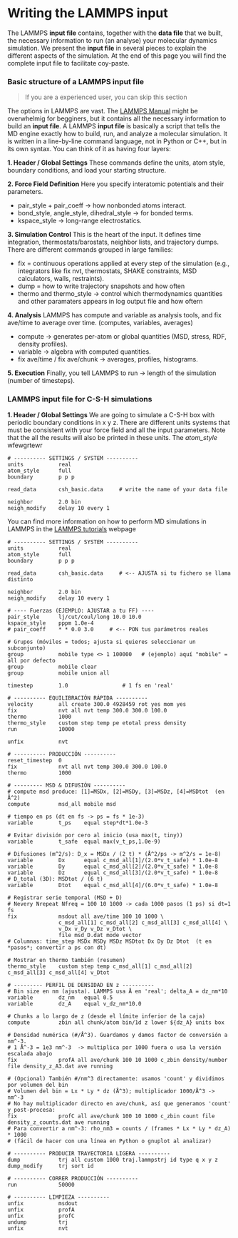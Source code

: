 # Writing the LAMMPS input

The LAMMPS **input file** contains, together with the **data file** that we built, the necessary information to run (an analyse) your molecular dynamics simulation. We present the **input file** in several pieces to explain the different aspects of the simulation. At the end of this page you will find the complete input file to facilitate coy-paste.

### Basic structure of a LAMMPS input file
> If you are a experienced user, you can skip this section

The options in LAMMPS are vast. The [LAMMPS Manual](https://docs.lammps.org/) might be overwhelmig for begginers, but it contains all the necessary information to build an **input file**. A LAMMPS **input file** is basically a script that tells the MD engine exactly how to build, run, and analyze a molecular simulation. It is written in a line-by-line command language, not in Python or C++, but in its own syntax. You can think of it as having four layers:

**1. Header / Global Settings** These commands define the units, atom style, boundary conditions, and load your starting structure.

**2. Force Field Definition** Here you specify interatomic potentials and their parameters.
- pair_style + pair_coeff → how nonbonded atoms interact. 
- bond_style, angle_style, dihedral_style → for bonded terms.
- kspace_style → long-range electrostatics.

**3. Simulation Control** This is the heart of the input. It defines time integration, thermostats/barostats, neighbor lists, and trajectory dumps. There are different commands grouped in large families:
- fix = continuous operations applied at every step of the simulation (e.g., integrators like fix nvt, thermostats, SHAKE constraints, MSD calculators, walls, restraints).
- dump = how to write trajectory snapshots and how often
- thermo and thermo_style → control which thermodynamics quantities and other paramaters appears in log output file and how oftern

**4. Analysis** LAMMPS has compute and variable as analysis tools, and fix ave/time to average over time. (computes, variables, averages)
- compute → generates per-atom or global quantities (MSD, stress, RDF, density profiles).
- variable → algebra with computed quantities.
- fix ave/time / fix ave/chunk → averages, profiles, histograms.

**5. Execution** Finally, you tell LAMMPS to run → length of the simulation (number of timesteps).


### LAMMPS input file for C-S-H simulations

**1. Header / Global Settings** We are going to simulate a C-S-H box with periodic boundary conditions in x y z. There are different units systems that must be consistent with your force field and all the input parameters. Note that the all the results will also be printed in these units. The _atom_style_ wfewgrtewr

```
# ---------- SETTINGS / SYSTEM ----------
units           real
atom_style      full
boundary        p p p

read_data       csh_basic.data     # write the name of your data file

neighbor        2.0 bin
neigh_modify    delay 10 every 1
```






You can find more information on how to perform MD simulations in LAMMPS in the [LAMMPS tutorials](https://lammpstutorials.github.io/index.html) webpage

```{code-block} none
# ---------- SETTINGS / SYSTEM ----------
units           real
atom_style      full
boundary        p p p

read_data       csh_basic.data     # <-- AJUSTA si tu fichero se llama distinto

neighbor        2.0 bin
neigh_modify    delay 10 every 1

# ---- Fuerzas (EJEMPLO: AJUSTAR a tu FF) ----
pair_style      lj/cut/coul/long 10.0 10.0
kspace_style    pppm 1.0e-4
# pair_coeff    * * 0.0 3.0     # <-- PON tus parámetros reales

# Grupos (móviles = todos; ajusta si quieres seleccionar un subconjunto)
group           mobile type <> 1 100000   # (ejemplo) aquí "mobile" = all por defecto
group           mobile clear
group           mobile union all

timestep        1.0                 # 1 fs en 'real'

# ---------- EQUILIBRACIÓN RÁPIDA ----------
velocity        all create 300.0 4928459 rot yes mom yes
fix             nvt all nvt temp 300.0 300.0 100.0
thermo          1000
thermo_style    custom step temp pe etotal press density
run             10000

unfix           nvt

# ---------- PRODUCCIÓN ----------
reset_timestep  0
fix             nvt all nvt temp 300.0 300.0 100.0
thermo          1000

# --------- MSD & DIFUSIÓN ----------
# compute msd produce: [1]=MSDx, [2]=MSDy, [3]=MSDz, [4]=MSDtot  (en Å^2)
compute         msd_all mobile msd

# tiempo en ps (dt en fs -> ps = fs * 1e-3)
variable        t_ps    equal step*dt*1.0e-3

# Evitar división por cero al inicio (usa max(t, tiny))
variable        t_safe  equal max(v_t_ps,1.0e-9)

# Difusiones (m^2/s): D_x = MSDx / (2 t) * (Å^2/ps -> m^2/s = 1e-8)
variable        Dx      equal c_msd_all[1]/(2.0*v_t_safe) * 1.0e-8
variable        Dy      equal c_msd_all[2]/(2.0*v_t_safe) * 1.0e-8
variable        Dz      equal c_msd_all[3]/(2.0*v_t_safe) * 1.0e-8
# D_total (3D): MSDtot / (6 t)
variable        Dtot    equal c_msd_all[4]/(6.0*v_t_safe) * 1.0e-8

# Registrar serie temporal (MSD + D)
# Nevery Nrepeat Nfreq = 100 10 1000 -> cada 1000 pasos (1 ps) si dt=1 fs
fix             msdout all ave/time 100 10 1000 \
                c_msd_all[1] c_msd_all[2] c_msd_all[3] c_msd_all[4] \
                v_Dx v_Dy v_Dz v_Dtot \
                file msd_D.dat mode vector
# Columnas: time_step MSDx MSDy MSDz MSDtot Dx Dy Dz Dtot  (t en *pasos*; convertir a ps con dt)

# Mostrar en thermo también (resumen)
thermo_style    custom step temp c_msd_all[1] c_msd_all[2] c_msd_all[3] c_msd_all[4] v_Dtot

# --------- PERFIL DE DENSIDAD EN z ----------
# Bin size en nm (ajusta). LAMMPS usa Å en 'real'; delta_A = dz_nm*10
variable        dz_nm   equal 0.5
variable        dz_A    equal v_dz_nm*10.0

# Chunks a lo largo de z (desde el límite inferior de la caja)
compute         zbin all chunk/atom bin/1d z lower ${dz_A} units box

# Densidad numérica (#/Å^3). Guardamos y damos factor de conversión a nm^-3.
# 1 Å^-3 = 1e3 nm^-3  -> multiplica por 1000 fuera o usa la versión escalada abajo
fix             profA all ave/chunk 100 10 1000 c_zbin density/number file density_z_A3.dat ave running

# (Opcional) También #/nm^3 directamente: usamos 'count' y dividimos por volumen del bin
# Volumen del bin = Lx * Ly * dz (Å^3); multiplicador 1000/Å^3 -> nm^-3
# No hay multiplicador directo en ave/chunk, así que generamos 'count' y post-procesa:
fix             profC all ave/chunk 100 10 1000 c_zbin count file density_z_counts.dat ave running
# Para convertir a nm^-3: rho_nm3 = counts / (frames * Lx * Ly * dz_A) * 1000
# (fácil de hacer con una línea en Python o gnuplot al analizar)

# ---------- PRODUCIR TRAYECTORIA LIGERA ----------
dump            trj all custom 1000 traj.lammpstrj id type q x y z
dump_modify     trj sort id

# ---------- CORRER PRODUCCIÓN ----------
run             50000

# ---------- LIMPIEZA ----------
unfix           msdout
unfix           profA
unfix           profC
undump          trj
unfix           nvt
```
